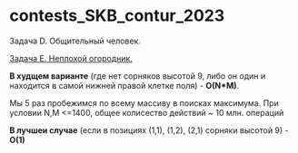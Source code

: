 # contests_SKB_contur_2023

Задача D. Общительный человек.

[Задача E. Неплохой огородник.](https://github.com/EnnerDA/contests_SKB_contur_2023/blob/main/E.py)

**В худщем варианте** (где нет сорняков высотой 9, либо он один и находится в самой нижней правой клетке поля) - **O(N\*M)**. 

Мы 5 раз пробежимся по всему массиву в поисках максимума. При условии N,M <=1400, общее колисество действий ~ 10 млн. операций

**В лучшеи случае** (если в позициях (1,1), (1,2), (2,1) сорняки высотой 9) -  **O(1)** 

